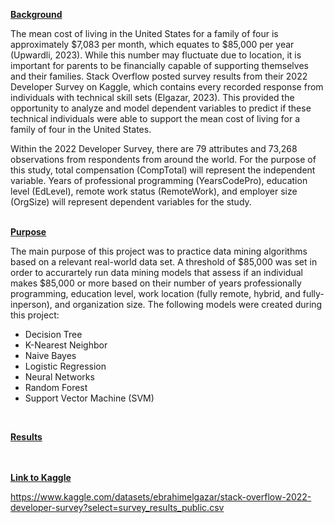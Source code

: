 <ins>**Background**</ins>

The mean cost of living in the United States for a family of four is approximately $7,083 per month, which equates to $85,000 per year (Upwardli, 2023). While this number may fluctuate due to location, it is important for parents to be financially capable of supporting themselves and their families. Stack Overflow posted survey results from their 2022 Developer Survey on Kaggle, which contains every recorded response from individuals with technical skill sets (Elgazar, 2023). This provided the opportunity to analyze and model dependent variables to predict if these technical individuals were able to support the mean cost of living for a family of four in the United States.

Within the 2022 Developer Survey, there are 79 attributes and 73,268 observations from respondents from around the world. For the purpose of this study, total compensation (CompTotal) will represent the independent variable. Years of professional programming (YearsCodePro), education level (EdLevel), remote work status (RemoteWork), and employer size (OrgSize) will represent dependent variables for the study.
<br/>
<br/>

<ins>**Purpose**</ins>

The main purpose of this project was to practice data mining algorithms based on a relevant real-world data set. A threshold of $85,000 was set in order to accurartely run data mining models that assess if an individual makes $85,000 or more based on their number of years professionally programming, education level, work location (fully remote, hybrid, and fully-inperson), and organization size. The following models were created during this project:

- Decision Tree
- K-Nearest Neighbor
- Naive Bayes
- Logistic Regression
- Neural Networks
- Random Forest
- Support Vector Machine (SVM)
<br/>

<ins>**Results**</ins>

<br/><br/>
<ins>**Link to Kaggle**</ins>

https://www.kaggle.com/datasets/ebrahimelgazar/stack-overflow-2022-developer-survey?select=survey_results_public.csv 
